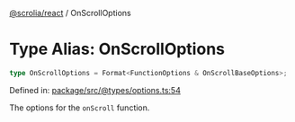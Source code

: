 [@scrolia/react](../README.md) / OnScrollOptions

# Type Alias: OnScrollOptions

```ts
type OnScrollOptions = Format<FunctionOptions & OnScrollBaseOptions>;
```

Defined in: [package/src/@types/options.ts:54](https://github.com/scrolia/react/blob/61b524f246cf60e1977c5e1c1f237c9b0c4c8ba2/package/src/@types/options.ts#L54)

The options for the `onScroll` function.
